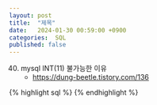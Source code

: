 ```yaml
---
layout: post
title:  "제목"
date:   2024-01-30 00:59:00 +0900
categories:  SQL
published: false
---
```


40. mysql INT(11) 불가능한 이유
    - https://dung-beetle.tistory.com/136

{% highlight sql %}
{% endhighlight %}